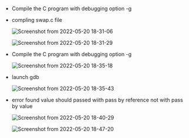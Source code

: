 * Compile the C program with debugging option -g
* compling swap.c file

  ![Screenshot from 2022-05-20 18-31-06](https://user-images.githubusercontent.com/78868769/169533617-a3f7063b-5bfc-4713-927e-5af91ddbf055.png)

  ![Screenshot from 2022-05-20 18-31-29](https://user-images.githubusercontent.com/78868769/169533637-aa96a108-0ac5-4e32-b3aa-3f330ce507be.png)

* Compile the C program with debugging option -g

  ![Screenshot from 2022-05-20 18-35-18](https://user-images.githubusercontent.com/78868769/169534249-d781b4c1-329e-481c-ab37-a8cb373477fb.png)
  
* launch gdb

  ![Screenshot from 2022-05-20 18-35-43](https://user-images.githubusercontent.com/78868769/169534531-a0df3a04-fa56-49a2-84b0-99e234e3d22d.png)

* error found value should passed wiith pass by reference not with pass by value

  ![Screenshot from 2022-05-20 18-40-29](https://user-images.githubusercontent.com/78868769/169535576-57eead38-c9b3-4739-9668-601e4def6213.png)
  
  ![Screenshot from 2022-05-20 18-47-20](https://user-images.githubusercontent.com/78868769/169536306-b23852bc-3753-4e06-a37a-1e1b4a382a9a.png)